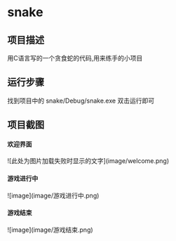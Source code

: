 # snake
<h2>项目描述</h2>
用C语言写的一个贪食蛇的代码,用来练手的小项目
<h2>运行步骤</h2>
找到项目中的 snake/Debug/snake.exe 双击运行即可
<h2>项目截图</h2>
<h4>欢迎界面</h4>
![此处为图片加载失败时显示的文字](image/welcome.png)
<h4>游戏进行中</h4>
![image](image/游戏进行中.png)
<h4>游戏结束</h4>
![image](image/游戏结束.png)
